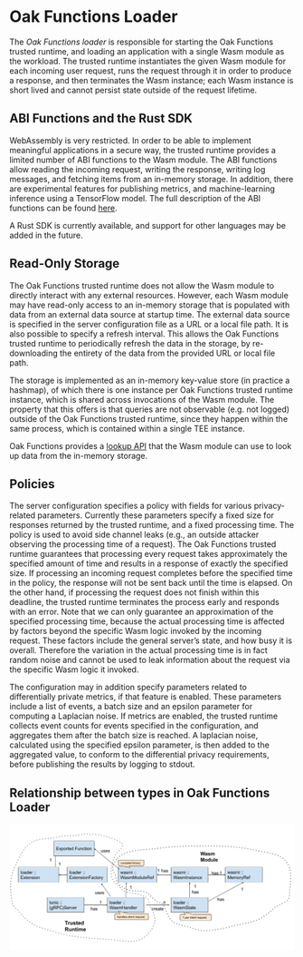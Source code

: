 # Oak Functions Loader

The _Oak Functions loader_ is responsible for starting the Oak Functions trusted
runtime, and loading an application with a single Wasm module as the workload.
The trusted runtime instantiates the given Wasm module for each incoming user
request, runs the request through it in order to produce a response, and then
terminates the Wasm instance; each Wasm instance is short lived and cannot
persist state outside of the request lifetime.

## ABI Functions and the Rust SDK

WebAssembly is very restricted. In order to be able to implement meaningful
applications in a secure way, the trusted runtime provides a limited number of
ABI functions to the Wasm module. The ABI functions allow reading the incoming
request, writing the response, writing log messages, and fetching items from an
in-memory storage. In addition, there are experimental features for publishing
metrics, and machine-learning inference using a TensorFlow model. The full
description of the ABI functions can be found
[here](https://github.com/project-oak/oak/blob/main/docs/oak_functions_abi.md).

A Rust SDK is currently available, and support for other languages may be added
in the future.

## Read-Only Storage

The Oak Functions trusted runtime does not allow the Wasm module to directly
interact with any external resources. However, each Wasm module may have
read-only access to an in-memory storage that is populated with data from an
external data source at startup time. The external data source is specified in
the server configuration file as a URL or a local file path. It is also possible
to specify a refresh interval. This allows the Oak Functions trusted runtime to
periodically refresh the data in the storage, by re-downloading the entirety of
the data from the provided URL or local file path.

The storage is implemented as an in-memory key-value store (in practice a
hashmap), of which there is one instance per Oak Functions trusted runtime
instance, which is shared across invocations of the Wasm module. The property
that this offers is that queries are not observable (e.g. not logged) outside of
the Oak Functions trusted runtime, since they happen within the same process,
which is contained within a single TEE instance.

Oak Functions provides a
[lookup API](https://github.com/project-oak/oak/blob/main/docs/oak_functions_abi.md#storage_get_item)
that the Wasm module can use to look up data from the in-memory storage.

## Policies

The server configuration specifies a policy with fields for various
privacy-related parameters. Currently these parameters specify a fixed size for
responses returned by the trusted runtime, and a fixed processing time. The
policy is used to avoid side channel leaks (e.g., an outside attacker observing
the processing time of a request). The Oak Functions trusted runtime guarantees
that processing every request takes approximately the specified amount of time
and results in a response of exactly the specified size. If processing an
incoming request completes before the specified time in the policy, the response
will not be sent back until the time is elapsed. On the other hand, if
processing the request does not finish within this deadline, the trusted runtime
terminates the process early and responds with an error. Note that we can only
guarantee an approximation of the specified processing time, because the actual
processing time is affected by factors beyond the specific Wasm logic invoked by
the incoming request. These factors include the general server’s state, and how
busy it is overall. Therefore the variation in the actual processing time is in
fact random noise and cannot be used to leak information about the request via
the specific Wasm logic it invoked.

The configuration may in addition specify parameters related to differentially
private metrics, if that feature is enabled. These parameters include a list of
events, a batch size and an epsilon parameter for computing a Laplacian noise.
If metrics are enabled, the trusted runtime collects event counts for events
specified in the configuration, and aggregates them after the batch size is
reached. A laplacian noise, calculated using the specified epsilon parameter, is
then added to the aggregated value, to conform to the differential privacy
requirements, before publishing the results by logging to stdout.

## Relationship between types in Oak Functions Loader

<!-- From: -->
<!-- https://docs.google.com/drawings/d/1hOGbe0cHCDfpDjqAhMrqd1dkz4gxcT8Pzm9VxQtPmKA/edit -->
<img src="../../docs/images/OakFunctionsLoader.png" width="1000">
